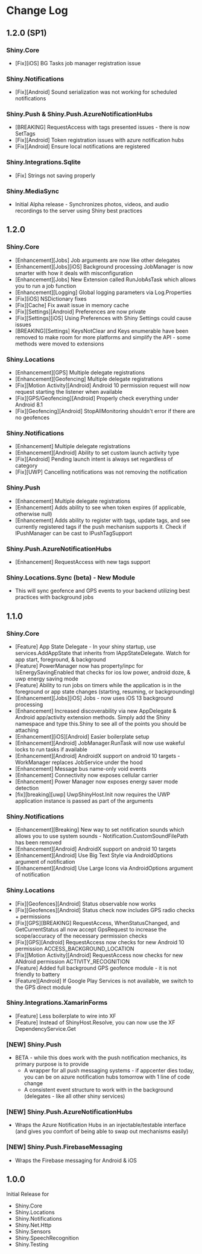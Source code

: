 ﻿# Change Log

1.2.0 (SP1)
---

### Shiny.Core
* [Fix][iOS] BG Tasks job manager registration issue
 
### Shiny.Notifications
* [Fix][Android] Sound serialization was not working for scheduled notifications

### Shiny.Push & Shiny.Push.AzureNotificationHubs
* [BREAKING] RequestAccess with tags presented issues - there is now SetTags
* [Fix][Android] Token registration issues with azure notification hubs
* [Fix][Android] Ensure local notifications are registered

### Shiny.Integrations.Sqlite
* [Fix] Strings not saving properly

### Shiny.MediaSync
* Initial Alpha release - Synchronizes photos, videos, and audio recordings to the server using Shiny best practices

1.2.0
---

### Shiny.Core
* [Enhancement][Jobs] Job arguments are now like other delegates
* [Enhancement][Jobs][iOS] Background processing JobManager is now smarter with how it deals with misconfiguration
* [Enhancement][Jobs] New Extension called RunJobAsTask which allows you to run a job function
* [Enhancement][Logging] Global logging parameters via Log.Properties
* [Fix][iOS] NSDictionary fixes
* [Fix][Cache] Fix await issue in memory cache
* [Fix][Settings][Android] Preferences are now private
* [Fix][Settings][iOS] Using Preferences with Shiny Settings could cause issues
* [BREAKING][Settings] KeysNotClear and Keys enumerable have been removed to make room for more platforms and simplify the API - some methods were moved to extensions

### Shiny.Locations
* [Enhancement][GPS] Multiple delegate registrations
* [Enhancement][Geofencing] Multiple delegate registrations
* [Fix][Motion Activity][Android] Android 10 permission request will now request starting the listener when available
* [Fix][GPS/Geofencing][Android] Properly check everything under Android 8.1
* [Fix][Geofencing][Android] StopAllMonitoring shouldn't error if there are no geofences

### Shiny.Notifications
* [Enhancement] Multiple delegate registrations
* [Enhancement][Android] Ability to set custom launch activity type
* [Fix][Android] Pending launch intent is always set regardless of category
* [Fix][UWP] Cancelling notifications was not removing the notification

### Shiny.Push
* [Enhancement] Multiple delegate registrations
* [Enhancement] Adds ability to see when token expires (if applicable, otherwise null)
* [Enhancement] Adds ability to register with tags, update tags, and see currently registered tags if the push mechanism supports it.  Check if IPushManager can be cast to IPushTagSupport

### Shiny.Push.AzureNotificationHubs
* [Enhancement] RequestAccess with new tags support

### Shiny.Locations.Sync (beta) - New Module
* This will sync geofence and GPS events to your backend utilizing best practices with background jobs

1.1.0
---

### Shiny.Core
* [Feature] App State Delegate - In your shiny startup, use services.AddAppState<YourAppStateDelegate> that inherits from IAppStateDelegate.  Watch for app start, foreground, & background
* [Feature] PowerManager now has property/inpc for IsEnergySavingEnabled that checks for ios low power, android doze, & uwp energy saving mode
* [Feature] Ability to run jobs on timers while the application is in the foreground or app state changes (starting, resuming, or backgrounding)
* [Enhancement][Jobs][iOS] Jobs - now uses iOS 13 background processing
* [Enhancement] Increased discoverability via new AppDelegate & Android app/activity extension methods.   Simply add the Shiny namespace and type this.Shiny to see all of the points you should be attaching
* [Enhancement][iOS][Android] Easier boilerplate setup
* [Enhancement][Android] JobManager.RunTask will now use wakeful locks to run tasks if available
* [Enhancement][Android] AndroidX support on android 10 targets - WorkManager replaces JobService under the hood
* [Enhancement] Message bus name-only void events
* [Enhancement] Connectivity now exposes cellular carrier
* [Enhancement] Power Manager now exposes energy saver mode detection
* [fix][breaking][uwp] UwpShinyHost.Init now requires the UWP application instance is passed as part of the arguments

### Shiny.Notifications
* [Enhancement][Breaking] New way to set notification sounds which allows you to use system sounds - Notification.CustomSoundFilePath has been removed
* [Enhancement][Android] AndroidX support on android 10 targets
* [Enhancement][Android] Use Big Text Style via AndroidOptions argument of notification
* [Enhancement][Android] Use Large Icons via AndroidOptions argument of notification

### Shiny.Locations
* [Fix][Geofences][Android] Status observable now works
* [Fix][Geofences][Android] Status check now includes GPS radio checks + permissions
* [Fix][GPS][BREAKING] RequestAccess, WhenStatusChanged, and GetCurrentStatus all now accept GpsRequest to increase the scope/accuracy of the necessary permission checks
* [Fix][GPS][Android] RequestAccess now checks for new Android 10 permission ACCESS_BACKGROUND_LOCATION
* [Fix][Motion Activity][Android] RequestAccess now checks for new ANdroid permission ACTIVITY_RECOGNITION
* [Feature] Added full background GPS geofence module - it is not friendly to battery
* [Feature][Android] If Google Play Services is not available, we switch to the GPS direct module

### Shiny.Integrations.XamarinForms
* [Feature] Less boilerplate to wire into XF
* [Feature] Instead of ShinyHost.Resolve, you can now use the XF DependencyService.Get

### [NEW] Shiny.Push
* BETA - while this does work with the push notification mechanics, its primary purpose is to provide
    * A wrapper for all push messaging systems - if appcenter dies today, you can be on azure notification hubs tomorrow with 1 line of code change
    * A consistent event structure to work with in the background (delegates - like all other shiny services)

### [NEW] Shiny.Push.AzureNotificationHubs
* Wraps the Azure Notification Hubs in an injectable/testable interface (and gives you comfort of being able to swap out mechanisms easily)

### [NEW] Shiny.Push.FirebaseMessaging
* Wraps the Firebase messaging for Android & iOS

1.0.0
---
Initial Release for
* Shiny.Core
* Shiny.Locations
* Shiny.Notifications
* Shiny.Net.Http
* Shiny.Sensors
* Shiny.SpeechRecognition
* Shiny.Testing